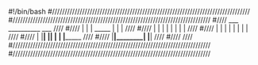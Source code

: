 #!/bin/bash
#///////////////////////////////////////////////////////////////////////////////
#///////////////////////////////////////////////////////////////////////////////
#////                       ___       __________  ___                       ////
#////                       |  |      |  _____  | |  |                      ////
#////                       |  |      |  |    | | |  |                      ////
#////                       |  |      |  |    | | |  |                      ////
#////                       |  |______|  |____| | |  |_______               ////
#////                       |__________|________| |__________|              ////
#////                                                                       ////
#///////////////////////////////////////////////////////////////////////////////
#///////////////////////////////////////////////////////////////////////////////
